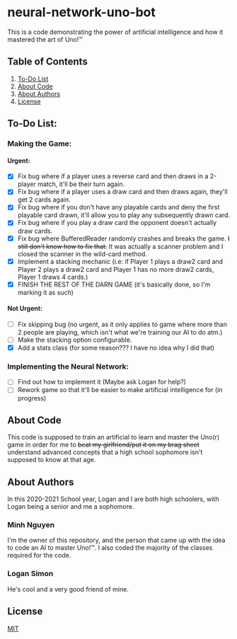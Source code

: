 # neural-network-uno-bot
This is a code demonstrating the power of artificial intelligence and how it mastered the art of Uno!™
## Table of Contents
1. [To-Do List](#to-do-list)
2. [About Code](#about-code)
3. [About Authors](#about-authors)
4. [License](#license)

## To-Do List:
### Making the Game:
#### Urgent:
- [x] Fix bug where if a player uses a reverse card and then draws in a 2-player match, it'll be their turn again.
- [x] Fix bug where if a player uses a draw card and then draws again, they'll get 2 cards again.  
- [x] Fix bug where if you don't have any playable cards and deny the first playable card drawn, it'll allow you to play any subsequently drawn card.  
- [x] Fix bug where if you play a draw card the opponent doesn't actually draw cards.
- [x] Fix bug where BufferedReader randomly crashes and breaks the game. ~~I still don't know how to fix that.~~ It was actually a scanner problem and I closed the scanner in the wild-card method.
- [x] Implement a stacking mechanic (i.e: if Player 1 plays a draw2 card and Player 2 plays a draw2 card and Player 1 has
  no more draw2 cards, Player 1 draws 4 cards.)
- [x] FINISH THE REST OF THE DARN GAME (it's basically done, so I'm marking it as such)
#### Not Urgent:
- [ ] Fix skipping bug (no urgent, as it only applies to game where more than 2 people are playing, which isn't what we're training our AI to do atm.)
- [ ] Make the stacking option configurable.
- [x] Add a stats class (for some reason??? I have no idea why I did that)
### Implementing the Neural Network:
- [ ] Find out how to implement it (Maybe ask Logan for help?)
- [ ] Rework game so that it'll be easier to make artificial intelligence for (in progress)

## About Code
This code is supposed to train an artificial to learn and master the Uno(r) game in order for me
to ~~beat my girlfriend/put it on my brag sheet~~ understand advanced concepts that a high school sophomore isn't supposed
to know at that age.

## About Authors
In this 2020-2021 School year, Logan and I are both high schoolers, with Logan being a senior and me a sophomore.
### Minh Nguyen
I'm the owner of this repository, and the person that came up with the idea to code an AI to master Uno!™. I also coded
the majority of the classes required for the code.
### Logan Simon
He's cool and a very good friend of mine.

## License
[MIT](https://choosealicense.com/licenses/mit/)
